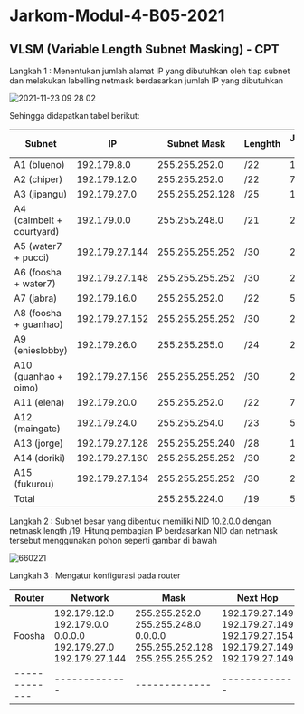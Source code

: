 # Jarkom-Modul-4-B05-2021

## VLSM (Variable Length Subnet Masking) - CPT

Langkah 1 : Menentukan jumlah alamat IP yang dibutuhkan oleh tiap subnet dan melakukan labelling netmask berdasarkan jumlah IP yang dibutuhkan

![2021-11-23 09 28 02](https://user-images.githubusercontent.com/71221969/143668982-39e96e7d-6e0a-4711-9400-09a30ba2f6b4.png)

Sehingga didapatkan tabel berikut:

| Subnet  | IP | Subnet Mask  | Lenghth | Jumlah IP |
| ------------- | ------------- | ------------- | ------------- | ------------- |
| A1 (blueno) | 192.179.8.0 | 255.255.252.0 | /22 | 1001 |
| A2 (chiper) | 192.179.12.0 | 255.255.252.0 | /22 | 701 |
| A3 (jipangu) | 192.179.27.0 | 255.255.252.128 | /25 | 101 |
| A4 (calmbelt + courtyard) | 192.179.0.0 | 255.255.248.0 | /21 | 2021 |
| A5 (water7 + pucci) | 192.179.27.144 | 255.255.255.252 | /30 | 2 |
| A6 (foosha + water7) | 192.179.27.148 | 255.255.255.252 | /30 | 2 |
| A7 (jabra) | 192.179.16.0 | 255.255.252.0 | /22 | 521 |
| A8 (foosha + guanhao) | 192.179.27.152 | 255.255.255.252 | /30 | 2 |
| A9 (enieslobby) | 192.179.26.0 | 255.255.255.0 | /24 | 251 |
| A10 (guanhao + oimo) | 192.179.27.156 | 255.255.255.252 | /30 | 2 |
| A11 (elena) | 192.179.20.0 | 255.255.252.0 | /22 | 721 |
| A12 (maingate) | 192.179.24.0 | 255.255.254.0 | /23 | 501 |
| A13 (jorge) | 192.179.27.128 | 255.255.255.240 | /28 | 13 |
| A14 (doriki) | 192.179.27.160 | 255.255.255.252 | /30 | 2 |
| A15 (fukurou) | 192.179.27.164 | 255.255.255.252 | /30 | 2 |
| Total |  | 	255.255.224.0 | /19 | 5845 |

Langkah 2 : Subnet besar yang dibentuk memiliki NID 10.2.0.0 dengan netmask length /19. Hitung pembagian IP berdasarkan NID dan netmask tersebut menggunakan pohon seperti gambar di bawah

![660221](https://user-images.githubusercontent.com/71221969/143668987-e09ba896-28ee-421a-a78c-2a995da6f2ab.jpg)

Langkah 3 : Mengatur konfigurasi pada router

| Router  | Network | Mask  | Next Hop |
| ------------- | ------------- | ------------- | ------------- |
| Foosha | 192.179.12.0<br>192.179.0.0<br>0.0.0.0<br>192.179.27.0<br>192.179.27.144 | 255.255.252.0<br>255.255.248.0<br>0.0.0.0<br>255.255.252.128<br>255.255.255.252 | 192.179.27.149<br>192.179.27.149<br>192.179.27.154<br>192.179.27.149<br>192.179.27.149 |
| ------------- | ------------- | ------------- | ------------- |
